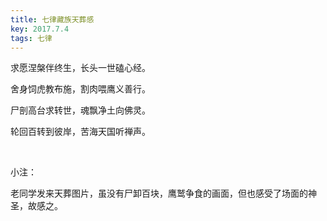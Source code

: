 ```yaml
---
title: 七律藏族天葬感
key: 2017.7.4
tags: 七律
---
```


求愿涅槃伴终生，长头一世磕心经。

舍身饲虎教布施，割肉喂鹰义善行。

尸剖高台求转世，魂飘净土向佛灵。

轮回百转到彼岸，苦海天国听禅声。

</br>

小注：

老同学发来天葬图片，虽没有尸卸百块，鹰鹫争食的画面，但也感受了场面的神圣，故感之。

</br>

